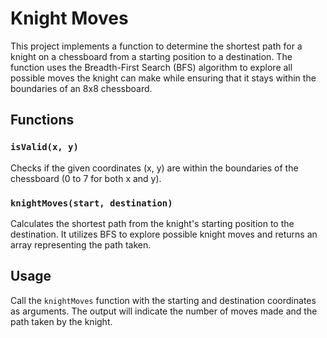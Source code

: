# Knight Moves

This project implements a function to determine the shortest path for a knight on a chessboard from a starting position to a destination. The function uses the Breadth-First Search (BFS) algorithm to explore all possible moves the knight can make while ensuring that it stays within the boundaries of an 8x8 chessboard.

## Functions

### `isValid(x, y)`

Checks if the given coordinates (x, y) are within the boundaries of the chessboard (0 to 7 for both x and y).

### `knightMoves(start, destination)`

Calculates the shortest path from the knight's starting position to the destination. It utilizes BFS to explore possible knight moves and returns an array representing the path taken.

## Usage

Call the `knightMoves` function with the starting and destination coordinates as arguments. The output will indicate the number of moves made and the path taken by the knight.
